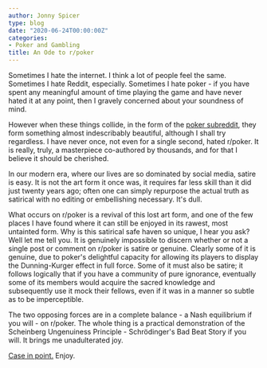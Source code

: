 ```yaml
---
author: Jonny Spicer
type: blog
date: "2020-06-24T00:00:00Z"
categories:
- Poker and Gambling
title: An Ode to r/poker
---
```

Sometimes I hate the internet. I think a lot of people feel the same. Sometimes I hate Reddit, especially. Sometimes I hate poker - if you have spent any meaningful amount of time playing the game and have never hated it at any point, then I gravely concerned about
your soundness of mind.

However when these things collide, in the form of the [poker subreddit,](https://reddit.com/r/poker) they form something almost indescribably beautiful, although I shall try regardless. I have never once, not even for a single second, hated r/poker. It
is really, truly, a masterpiece co-authored by thousands, and for that I believe it should be cherished.

In our modern era, where our lives are so dominated by social media, satire is easy. It is not the art form it once was, it requires far less skill than it did just twenty years ago; often one can simply repurpose the actual truth as satirical
with no editing or embellishing necessary. It's dull.

What occurs on r/poker is a revival of this lost art form, and one of the few
places I have found where it can still be enjoyed in its rawest, most untainted
form. Why is this satirical safe haven so unique, I hear you ask? Well let me tell
you. It is genuinely impossible to discern whether or not a single post or comment
on r/poker is satire or genuine. Clearly some of it is genuine, due to poker's
delightful capacity for allowing its players to display the Dunning-Kurger effect
in full force. Some of it must also be satire; it follows logically that if you
have a community of pure ignorance, eventually some of its members would acquire
the sacred knowledge and subsequently use it mock their fellows, even if it was
in a manner so subtle as to be imperceptible.

The two opposing forces are in a complete balance - a Nash equilibrium if you will - on r/poker. The whole thing is a practical demonstration of the Scheinberg
Ungenuiness Principle - Schrödinger's Bad Beat Story if you will. It brings me
unadulterated joy.

[Case in point.](https://www.reddit.com/r/poker/comments/he8jad/how_do_i_explain_to_my_grandpa_that_hes_not/) Enjoy.
